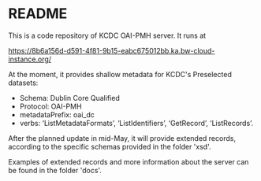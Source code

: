 # README

This is a code repository of KCDC OAI-PMH server. It runs at

https://8b6a156d-d591-4f81-9b15-eabc675012bb.ka.bw-cloud-instance.org/

At the moment, it provides shallow metadata for KCDC's Preselected  datasets:

- Schema: Dublin Core Qualified
- Protocol: OAI-PMH
- metadataPrefix: oai_dc
- verbs: ‘ListMetadataFormats’, ‘ListIdentifiers’, ‘GetRecord’, ‘ListRecords’.

After the planned update in mid-May, it will provide extended records, according to the specific schemas provided in the folder 'xsd'.

Examples of extended records and more information about the server can be found in the folder 'docs'.
